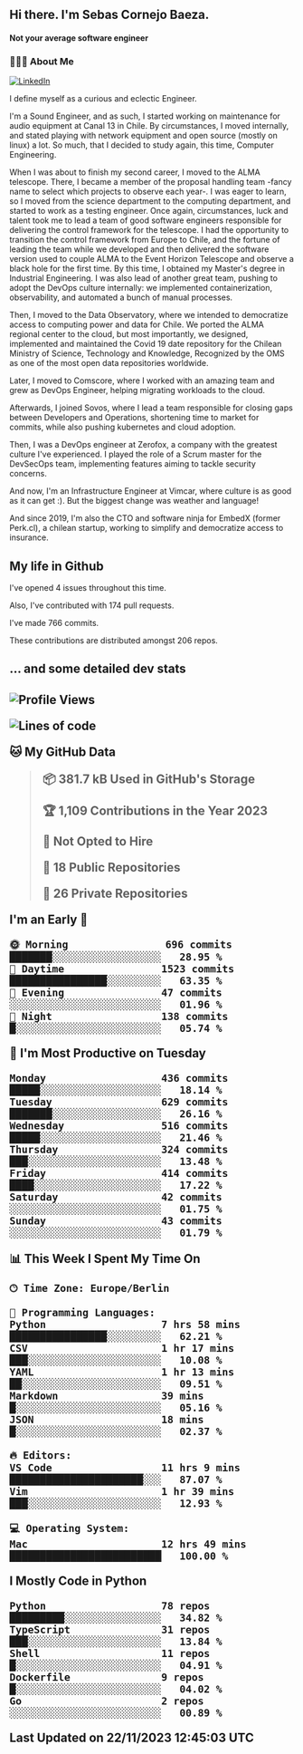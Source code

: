 <h2> Hi there.  I'm Sebas Cornejo Baeza.</h2>
<h4> Not your average software engineer</h4>
<h3> 👨🏻‍💻 About Me </h3>
<a href="http://linkedin.com/in/sebastian-cornejo-baeza/"><img alt="LinkedIn" src="https://img.shields.io/badge/Sebas%20Cornejo%20-informational?style=appveyor&logo=linkedin"></a>


I define myself as a curious and eclectic Engineer.

I'm a Sound Engineer, and as such, I started working on maintenance for audio equipment at Canal 13 in Chile.
By circumstances, I moved internally, and stated playing with network equipment and open source (mostly on linux) 
a lot. So much, that I decided to study again, this time, Computer Engineering.

When I was about to finish my second career, I moved to the ALMA telescope. There, I became a member of the proposal handling team
-fancy name to select which projects to observe each year-. 
I was eager to learn, so I moved from the science department to the computing department, and started to work as 
a testing engineer. Once again, circumstances, luck and talent took me to lead a team of good software engineers 
responsible for delivering the control framework for the telescope. I had the opportunity to transition the control framework from
Europe to Chile, and the fortune of leading the team while we developed and then delivered the software
version used to couple ALMA to the Event Horizon Telescope and observe a black hole for the first time.
By this time, I obtained my Master's degree in Industrial Engineering.
I was also lead of another great team, pushing to adopt the DevOps culture internally: we implemented containerization, observability, and automated a bunch of manual processes.

Then, I moved to the Data Observatory, where we intended to democratize access to computing power
and data for Chile. We ported the ALMA regional center to the cloud, but most importantly, we designed, implemented
and maintained the Covid 19 date repository for the Chilean Ministry of Science, Technology and Knowledge, Recognized by the OMS as one of the most open
data repositories worldwide.

Later, I moved to Comscore, where I worked with an amazing team and grew as DevOps Engineer, helping migrating workloads to the cloud.

Afterwards, I joined Sovos, where I lead a team responsible for closing gaps between Developers and Operations, shortening time to market for commits, while
also pushing kubernetes and cloud adoption.

Then, I was a DevOps engineer at Zerofox, a company with the greatest culture I've experienced. I played the role of a Scrum master for the DevSecOps team,
implementing features aiming to tackle security concerns.

And now, I'm an Infrastructure Engineer at Vimcar, where culture is as good as it can get :). But the biggest change was weather and language!
 
And since 2019, I'm also the CTO and software ninja for EmbedX (former Perk.cl), a chilean startup, working to simplify and democratize access to insurance.

<h2> My life in Github </h2>

I've opened 4 issues throughout this time.

Also, I've contributed with 174 pull requests.

I've made 766 commits.

These contributions are distributed amongst 206 repos.

<h2>... and some detailed dev stats<h2>

<!--START_SECTION:waka-->
![Profile Views](http://img.shields.io/badge/Profile%20Views-91-blue)

![Lines of code](https://img.shields.io/badge/From%20Hello%20World%20I%27ve%20Written-1.0%20million%20lines%20of%20code-blue)

**🐱 My GitHub Data** 

> 📦 381.7 kB Used in GitHub's Storage 
 > 
> 🏆 1,109 Contributions in the Year 2023
 > 
> 🚫 Not Opted to Hire
 > 
> 📜 18 Public Repositories 
 > 
> 🔑 26 Private Repositories 
 > 
**I'm an Early 🐤** 

```text
🌞 Morning                696 commits         ███████░░░░░░░░░░░░░░░░░░   28.95 % 
🌆 Daytime                1523 commits        ████████████████░░░░░░░░░   63.35 % 
🌃 Evening                47 commits          ░░░░░░░░░░░░░░░░░░░░░░░░░   01.96 % 
🌙 Night                  138 commits         █░░░░░░░░░░░░░░░░░░░░░░░░   05.74 % 
```
📅 **I'm Most Productive on Tuesday** 

```text
Monday                   436 commits         █████░░░░░░░░░░░░░░░░░░░░   18.14 % 
Tuesday                  629 commits         ███████░░░░░░░░░░░░░░░░░░   26.16 % 
Wednesday                516 commits         █████░░░░░░░░░░░░░░░░░░░░   21.46 % 
Thursday                 324 commits         ███░░░░░░░░░░░░░░░░░░░░░░   13.48 % 
Friday                   414 commits         ████░░░░░░░░░░░░░░░░░░░░░   17.22 % 
Saturday                 42 commits          ░░░░░░░░░░░░░░░░░░░░░░░░░   01.75 % 
Sunday                   43 commits          ░░░░░░░░░░░░░░░░░░░░░░░░░   01.79 % 
```


📊 **This Week I Spent My Time On** 

```text
🕑︎ Time Zone: Europe/Berlin

💬 Programming Languages: 
Python                   7 hrs 58 mins       ████████████████░░░░░░░░░   62.21 % 
CSV                      1 hr 17 mins        ███░░░░░░░░░░░░░░░░░░░░░░   10.08 % 
YAML                     1 hr 13 mins        ██░░░░░░░░░░░░░░░░░░░░░░░   09.51 % 
Markdown                 39 mins             █░░░░░░░░░░░░░░░░░░░░░░░░   05.16 % 
JSON                     18 mins             █░░░░░░░░░░░░░░░░░░░░░░░░   02.37 % 

🔥 Editors: 
VS Code                  11 hrs 9 mins       ██████████████████████░░░   87.07 % 
Vim                      1 hr 39 mins        ███░░░░░░░░░░░░░░░░░░░░░░   12.93 % 

💻 Operating System: 
Mac                      12 hrs 49 mins      █████████████████████████   100.00 % 
```

**I Mostly Code in Python** 

```text
Python                   78 repos            █████████░░░░░░░░░░░░░░░░   34.82 % 
TypeScript               31 repos            ███░░░░░░░░░░░░░░░░░░░░░░   13.84 % 
Shell                    11 repos            █░░░░░░░░░░░░░░░░░░░░░░░░   04.91 % 
Dockerfile               9 repos             █░░░░░░░░░░░░░░░░░░░░░░░░   04.02 % 
Go                       2 repos             ░░░░░░░░░░░░░░░░░░░░░░░░░   00.89 % 
```




 Last Updated on 22/11/2023 12:45:03 UTC
<!--END_SECTION:waka-->
